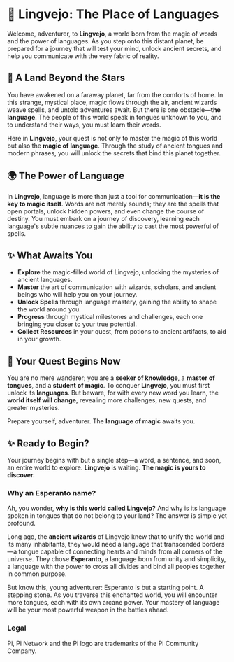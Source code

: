 # 🌟 **Lingvejo**: The Place of Languages

Welcome, adventurer, to **Lingvejo**, a world born from the magic of words and the power of languages. As you step onto this distant planet, be prepared for a journey that will test your mind, unlock ancient secrets, and help you communicate with the very fabric of reality.



## 🔮 **A Land Beyond the Stars**

You have awakened on a faraway planet, far from the comforts of home. In this strange, mystical place, magic flows through the air, ancient wizards weave spells, and untold adventures await. But there is one obstacle—**the language**. The people of this world speak in tongues unknown to you, and to understand their ways, you must learn their words. 

Here in **Lingvejo**, your quest is not only to master the magic of this world but also the **magic of language**. Through the study of ancient tongues and modern phrases, you will unlock the secrets that bind this planet together.



## 🌍 **The Power of Language**

In **Lingvejo**, language is more than just a tool for communication—**it is the key to magic itself**. Words are not merely sounds; they are the spells that open portals, unlock hidden powers, and even change the course of destiny. You must embark on a journey of discovery, learning each language's subtle nuances to gain the ability to cast the most powerful of spells.



## ✨ **What Awaits You**

- **Explore** the magic-filled world of Lingvejo, unlocking the mysteries of ancient languages.
- **Master** the art of communication with wizards, scholars, and ancient beings who will help you on your journey.
- **Unlock Spells** through language mastery, gaining the ability to shape the world around you.
- **Progress** through mystical milestones and challenges, each one bringing you closer to your true potential.
- **Collect Resources** in your quest, from potions to ancient artifacts, to aid in your growth.



## 📜 **Your Quest Begins Now**

You are no mere wanderer; you are a **seeker of knowledge**, a **master of tongues**, and a **student of magic**. To conquer **Lingvejo**, you must first unlock its **languages**. But beware, for with every new word you learn, the **world itself will change**, revealing more challenges, new quests, and greater mysteries.

Prepare yourself, adventurer. The **language of magic** awaits you.



## ✨ **Ready to Begin?**

Your journey begins with but a single step—a word, a sentence, and soon, an entire world to explore. **Lingvejo** is waiting. **The magic is yours to discover.**



### Why an Esperanto name?

Ah, you wonder, **why is this world called Lingvejo?** And why is its language spoken in tongues that do not belong to your land? The answer is simple yet profound.

Long ago, the **ancient wizards** of Lingvejo knew that to unify the world and its many inhabitants, they would need a language that transcended borders—a tongue capable of connecting hearts and minds from all corners of the universe. They chose **Esperanto**, a language born from unity and simplicity, a language with the power to cross all divides and bind all peoples together in common purpose.

But know this, young adventurer: Esperanto is but a starting point. A stepping stone. As you traverse this enchanted world, you will encounter more tongues, each with its own arcane power. Your mastery of language will be your most powerful weapon in the battles ahead.



### Legal

Pi, Pi Network and the Pi logo are trademarks of the Pi Community Company.